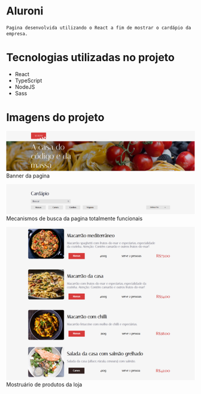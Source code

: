 # Aluroni

```
Pagina desenvolvida utilizando o React a fim de mostrar o cardápio da empresa.
```

# Tecnologias utilizadas no projeto
* React
* TypeScript
* NodeJS
* Sass

# Imagens do projeto

![imagem do banner principal do projeto](./public/GitHub/Header%20da%20pagina.png)
Banner da pagina

![mecanismos de busca da pagina](./public/GitHub/mecanismos%20de%20busca.png)
Mecanismos de busca da pagina totalmente funcionais

![produtos a mostra na pagina](./public/GitHub/Produtos%20da%20loja.png)
Mostruário de produtos da loja